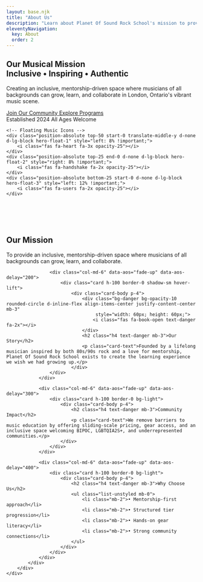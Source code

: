 ```yaml
---
layout: base.njk
title: "About Us"
description: "Learn about Planet Of Sound Rock School's mission to provide inclusive, mentorship-driven music education in London, Ontario"
eleventyNavigation:
  key: About
  order: 2
---
```


<!-- About Hero Section -->
<section id="hero" class="hero d-flex align-items-center">
    <div class="container">
        <div class="row">
            <div class="col-lg-8 mx-auto text-center">
                <h1>
                    Our Musical Mission<br>
                    <span class="text-primary fw-bold">Inclusive • Inspiring • Authentic</span>
                </h1>
                <p>
                    Creating an inclusive, mentorship-driven space where musicians of all backgrounds can grow, learn, and collaborate in London, Ontario's vibrant music scene.
                </p>
                <div class="d-flex flex-column flex-sm-row justify-content-center gap-3 mt-4">
                    <a href="#contact" class="btn btn-primary btn-lg">
                        <i class="fas fa-users me-2"></i>Join Our Community
                    </a>
                    <a href="/programs/" class="btn btn-outline-primary btn-lg">
                        <i class="fas fa-arrow-right me-2"></i>Explore Programs
                    </a>
                </div>
                <div class="mt-4">
                    <span class="badge bg-light text-dark me-2 px-3 py-2">Established 2024</span>
                    <span class="badge bg-light text-dark px-3 py-2">All Ages Welcome</span>
                </div>
            </div>
        </div>
    </div>
    
    <!-- Floating Music Icons -->
    <div class="position-absolute top-50 start-0 translate-middle-y d-none d-lg-block hero-float-1" style="left: 8% !important;">
        <i class="fas fa-heart fa-3x opacity-25"></i>
    </div>
    <div class="position-absolute top-25 end-0 d-none d-lg-block hero-float-2" style="right: 8% !important;">
        <i class="fas fa-handshake fa-2x opacity-25"></i>
    </div>
    <div class="position-absolute bottom-25 start-0 d-none d-lg-block hero-float-3" style="left: 12% !important;">
        <i class="fas fa-users fa-2x opacity-25"></i>
    </div>
</section>

<!-- Main Content Section -->
<section class="py-5 bg-light" data-aos="fade-up">
    <div class="container">
        <div class="row">
            <div class="col-lg-8 mx-auto">
                <div class="row g-4">
                    <div class="col-md-6" data-aos="fade-up" data-aos-delay="100">
                        <div class="card h-100 border-0 shadow-sm hover-lift">
                            <div class="card-body p-4">
                                <div class="bg-danger bg-opacity-10 rounded-circle d-inline-flex align-items-center justify-content-center mb-3" 
                                     style="width: 60px; height: 60px;">
                                    <i class="fas fa-bullseye text-danger fa-2x"></i>
                                </div>
                                <h2 class="h4 text-danger mb-3">Our Mission</h2>
                                <p class="card-text">To provide an inclusive, mentorship-driven space where musicians of all backgrounds can grow, learn, and collaborate.</p>
                            </div>
                        </div>
                    </div>
                    
                    <div class="col-md-6" data-aos="fade-up" data-aos-delay="200">
                        <div class="card h-100 border-0 shadow-sm hover-lift">
                            <div class="card-body p-4">
                                <div class="bg-danger bg-opacity-10 rounded-circle d-inline-flex align-items-center justify-content-center mb-3" 
                                     style="width: 60px; height: 60px;">
                                    <i class="fas fa-book-open text-danger fa-2x"></i>
                                </div>
                                <h2 class="h4 text-danger mb-3">Our Story</h2>
                                <p class="card-text">Founded by a lifelong musician inspired by both 80s/90s rock and a love for mentorship, Planet Of Sound Rock School exists to create the learning experience we wish we had growing up.</p>
                            </div>
                    </div>
                </div>
                
                <div class="col-md-6" data-aos="fade-up" data-aos-delay="300">
                    <div class="card h-100 border-0 bg-light">
                        <div class="card-body p-4">
                            <h2 class="h4 text-danger mb-3">Community Impact</h2>
                            <p class="card-text">We remove barriers to music education by offering sliding-scale pricing, gear access, and an inclusive space welcoming BIPOC, LGBTQIA2S+, and underrepresented communities.</p>
                        </div>
                    </div>
                </div>
                
                <div class="col-md-6" data-aos="fade-up" data-aos-delay="400">
                    <div class="card h-100 border-0 bg-light">
                        <div class="card-body p-4">
                            <h2 class="h4 text-danger mb-3">Why Choose Us</h2>
                            <ul class="list-unstyled mb-0">
                                <li class="mb-2">• Mentorship-first approach</li>
                                <li class="mb-2">• Structured tier progression</li>
                                <li class="mb-2">• Hands-on gear literacy</li>
                                <li class="mb-2">• Strong community connections</li>
                            </ul>
                        </div>
                    </div>
                </div>
            </div>
        </div>
    </div>
</div>
